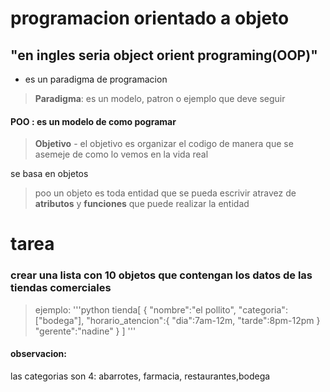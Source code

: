 # programacion orientado a objeto
## "en ingles seria object orient programing(OOP)"
- es un paradigma de programacion
>**Paradigma**: es un modelo, patron o ejemplo que deve seguir
#### POO : es un modelo de como pogramar
>**Objetivo** - el objetivo es organizar el codigo de manera que se asemeje de como lo vemos en la vida real 

se basa en objetos 

>poo un objeto es toda entidad  que se pueda escrivir atravez de **atributos** y **funciones** que puede realizar la entidad
# tarea
### crear una lista con 10 objetos que contengan los datos de las tiendas comerciales
> ejemplo:
> '''python
tienda[
    {
        "nombre":"el pollito",
        "categoria": ["bodega"],
        "horario_atencion":{
            "dia":7am-12m,
            "tarde":8pm-12pm
        }
        "gerente":"nadine"
    }
]
'''
#### observacion: 
las categorias son 4: abarrotes, farmacia, restaurantes,bodega
